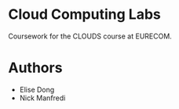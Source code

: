 # Cloud Computing Labs
Coursework for the CLOUDS course at EURECOM.

# Authors
- Elise Dong
- Nick Manfredi
